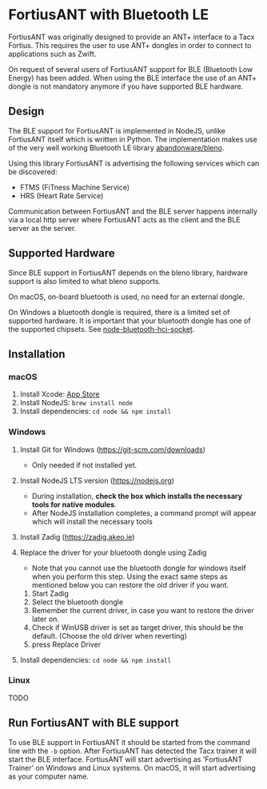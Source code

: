 # FortiusANT with Bluetooth LE

FortiusANT was originally designed to provide an ANT+ interface to a Tacx Fortius. This requires the user to use ANT+ dongles in order to connect to applications such as Zwift.

On request of several users of FortiusANT support for BLE (Bluetooth Low Energy) has been added. When using the BLE interface the use of an ANT+ dongle is not mandatory anymore if you have supported BLE hardware.

## Design

The BLE support for FortiusANT is implemented in NodeJS, unlike FortiusANT itself which is written in Python. The implementation makes use of the very well working Bluetooth LE library [abandonware/bleno](https://github.com/abandonware/bleno).

Using this library FortiusANT is advertising the following services which can be discovered:
* FTMS (FiTness Machine Service)
* HRS (Heart Rate Service)

Communication between FortiusANT and the BLE server happens internally via a local http server where FortiusANT acts as the client and the BLE server as the server.

## Supported Hardware

Since BLE support in FortiusANT depends on the bleno library, hardware support is also limited to what bleno supports.

On macOS, on-board bluetooth is used, no need for an external dongle.

On Windows a bluetooth dongle is required, there is a limited set of supported hardware. It is important that your bluetooth dongle has one of the supported chipsets. See [node-bluetooth-hci-socket](https://github.com/noble/node-bluetooth-hci-socket#windows).

## Installation

### macOS

1. Install Xcode: [App Store](https://apps.apple.com/nl/app/xcode/id497799835?l=en&mt=12)
1. Install NodeJS: `brew install node`
1. Install dependencies: `cd node && npm install`

### Windows
1. Install Git for Windows (https://git-scm.com/downloads)
    * Only needed if not installed yet.
1. Install NodeJS LTS version (https://nodejs.org)
    * During installation, **check the box which installs the necessary tools for native modules**.
    * After NodeJS installation completes, a command prompt will appear which will install the necessary tools
1. Install Zadig (https://zadig.akeo.ie)
1. Replace the driver for your bluetooth dongle using Zadig
    * Note that you cannot use the bluetooth dongle for windows itself when you perform this step. Using the exact same steps as mentioned below you can restore the old driver if you want.
    1. Start Zadig
    1. Select the bluetooth dongle
    1. Remember the current driver, in case you want to restore the driver later on.
    1. Check if WinUSB driver is set as target driver, this should be the default. (Choose the old driver when reverting)
    1. press Replace Driver

5. Install dependencies: `cd node && npm install`

### Linux
TODO

## Run FortiusANT with BLE support

To use BLE support in FortiusANT it should be started from the command line with the `-b` option. After FortiusANT has detected the Tacx trainer it will start the BLE interface. FortiusANT will start advertising as 'FortiusANT Trainer' on Windows and Linux systems. On macOS, it will start advertising as your computer name.
